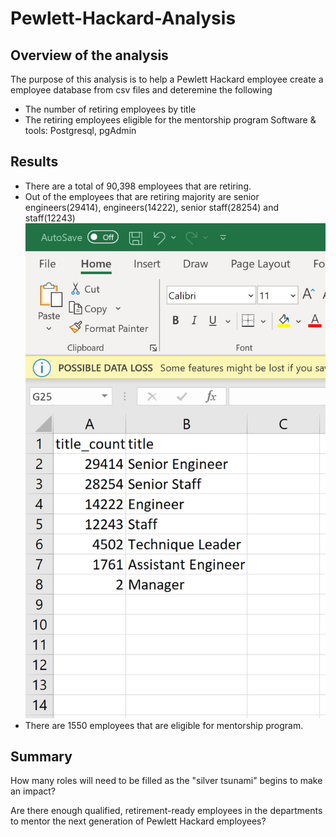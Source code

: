 # Pewlett-Hackard-Analysis
## Overview of the analysis
The purpose of this analysis is to help a Pewlett Hackard employee create a employee database from csv files and deteremine the following
 - The number of retiring employees by title
 - The retiring employees eligible for the mentorship program
Software & tools: Postgresql, pgAdmin

## Results
- There are a total of 90,398 employees that are retiring.
- Out of the employees that are retiring majority are senior engineers(29414), engineers(14222), senior staff(28254) and staff(12243)
![image](https://github.com/vijayabme/Pewlett-Hackard-Analysis/blob/main/data/retiring_titles.png)
- There are 1550 employees that are eligible for mentorship program.

## Summary
How many roles will need to be filled as the "silver tsunami" begins to make an impact?

Are there enough qualified, retirement-ready employees in the departments to mentor the next generation of Pewlett Hackard employees?

